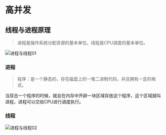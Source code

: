 # 高并发

## 线程与进程原理

> 进程是操作系统分配资源的基本单位。线程是CPU调度的基本单位。

![进程与线程01](/images/进程与线程01.png)

### 进程

> 程序：是一个静态的，存在磁盘上的一堆二进制代码，并且拥有一定的格式。

当双击一个程序的时候，就会在内存中开辟一块区域存放这个程序，这个区域就叫进程，进程可以交给CPU进行调度执行。

### 线程

![进程与线程02](/images/进程与线程02.png)